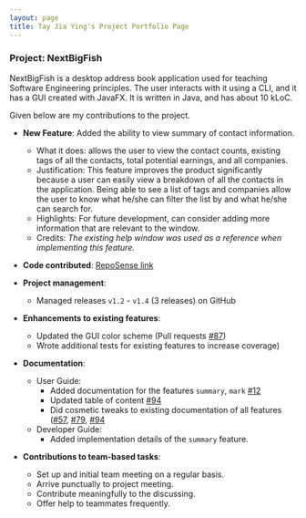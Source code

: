 ```yaml
---
layout: page
title: Tay Jia Ying's Project Portfolio Page
---
```


### Project: NextBigFish

NextBigFish is a desktop address book application used for teaching Software Engineering principles. The user interacts with it using a CLI, and it has a GUI created with JavaFX. It is written in Java, and has about 10 kLoC.

Given below are my contributions to the project.

* **New Feature**: Added the ability to view summary of contact information.
    * What it does: allows the user to view the contact counts, existing tags of all the contacts, total potential earnings, and all companies.
    * Justification: This feature improves the product significantly because a user can easily view a breakdown of all the contacts in the application. Being able to see a list of tags and companies allow the user to know what he/she can filter the list by and what he/she can search for.
    * Highlights: For future development, can consider adding more information that are relevant to the window.
    * Credits: *The existing help window was used as a reference when implementing this feature.*

* **Code contributed**: [RepoSense link](https://nus-cs2103-ay2223s2.github.io/tp-dashboard/?search=jjiayyingtt&breakdown=true&sort=groupTitle%20dsc&sortWithin=title&since=2023-02-17&timeframe=commit&mergegroup=&groupSelect=groupByRepos&checkedFileTypes=docs~functional-code~test-code~other)

* **Project management**:
    * Managed releases `v1.2` - `v1.4` (3 releases) on GitHub

* **Enhancements to existing features**:
    * Updated the GUI color scheme (Pull requests [\#87](https://github.com/AY2223S2-CS2103-F10-4/tp/pull/87))
    * Wrote additional tests for existing features to increase coverage)

* **Documentation**:
    * User Guide:
        * Added documentation for the features `summary`, `mark` [\#12](https://github.com/AY2223S2-CS2103-F10-4/tp/pull/12)
        * Updated table of content [\#94](https://github.com/AY2223S2-CS2103-F10-4/tp/pull/94)
        * Did cosmetic tweaks to existing documentation of all features ([\#57](https://github.com/AY2223S2-CS2103-F10-4/tp/pull/57), [\#79](https://github.com/AY2223S2-CS2103-F10-4/tp/pull/79), [\#94](https://github.com/AY2223S2-CS2103-F10-4/tp/pull/94)
    * Developer Guide:
        * Added implementation details of the `summary` feature.

* **Contributions to team-based tasks**:
    * Set up and initial team meeting on a regular basis.
    * Arrive punctually to project meeting.
    * Contribute meaningfully to the discussing.
    * Offer help to teammates frequently.

